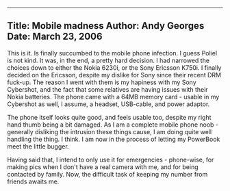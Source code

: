 -----
Title:  Mobile madness
Author: Andy Georges
Date: March 23, 2006
-----







This is it. Is finally succumbed to the mobile phone infection. I guess
Poliel is not kind. It was, in the end, a pretty hard decision. I had
narrowed the choices down to either the Nokia 6230i, or the Sony
Ericsson K750i. I finally decided on the Ericsson, despite my dislike
for Sony since their recent DRM fuck-up. The reason I went with them is
my hapiness with my Sony Cybershot, and the fact that some relatives are
having issues with their Nokia batteries. The phone came with a 64MB
memory card - usable in my Cybershot as well, I assume, a headset,
USB-cable, and power adaptor.


The phone itself looks quite good, and feels usable too, despite my
right hand thumb being a bit damaged. As I am a complete mobile phone
noob - generally disliking the intrusion these things cause, I am doing
quite well handling the thing. I think. I am now in the process of
letting my PowerBook meet the little bugger.


Having said that, I intend to only use it for emergencies - phone-wise,
for making pics when I don't have a real camera with me, and for being
contacted by family. Now, the difficult task of keeping my number from
friends awaits me.




